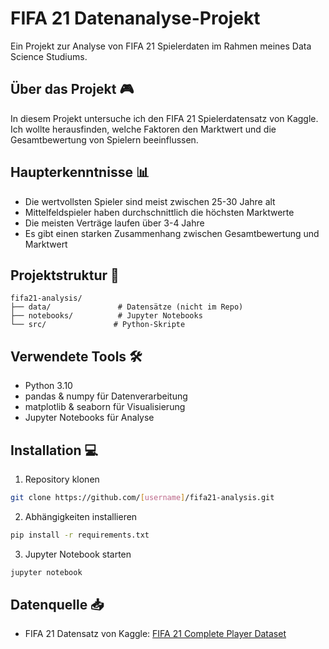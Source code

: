 # FIFA 21 Datenanalyse-Projekt

Ein Projekt zur Analyse von FIFA 21 Spielerdaten im Rahmen meines Data Science Studiums.

## Über das Projekt 🎮
In diesem Projekt untersuche ich den FIFA 21 Spielerdatensatz von Kaggle. Ich wollte herausfinden, welche Faktoren den Marktwert und die Gesamtbewertung von Spielern beeinflussen.

## Haupterkenntnisse 📊
- Die wertvollsten Spieler sind meist zwischen 25-30 Jahre alt
- Mittelfeldspieler haben durchschnittlich die höchsten Marktwerte
- Die meisten Verträge laufen über 3-4 Jahre
- Es gibt einen starken Zusammenhang zwischen Gesamtbewertung und Marktwert

## Projektstruktur 📁
```
fifa21-analysis/
├── data/               # Datensätze (nicht im Repo)
├── notebooks/          # Jupyter Notebooks
└── src/               # Python-Skripte
```

## Verwendete Tools 🛠
- Python 3.10
- pandas & numpy für Datenverarbeitung
- matplotlib & seaborn für Visualisierung
- Jupyter Notebooks für Analyse

## Installation 💻
1. Repository klonen
```bash
git clone https://github.com/[username]/fifa21-analysis.git
```

2. Abhängigkeiten installieren
```bash
pip install -r requirements.txt
```

3. Jupyter Notebook starten
```bash
jupyter notebook
```

## Datenquelle 📥
- FIFA 21 Datensatz von Kaggle: [FIFA 21 Complete Player Dataset](https://www.kaggle.com/datasets/stefanoleone992/fifa-21-complete-player-dataset)
